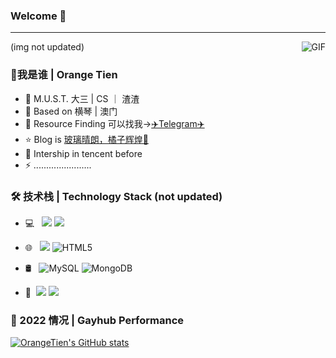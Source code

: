 ### Welcome 👋


---
(img not updated)
<img align="right" alt="GIF" src="https://raw.githubusercontent.com/JoeyBling/JoeyBling/master/pic/pusheencode.gif" />

### 🤔我是谁 | Orange Tien

- 🏫 M.U.S.T. 大三 | CS ｜ 渣渣
- 🌱 Based on 横琴 | 澳门
- 💬 Resource Finding 可以找我->[✈️Telegram✈️](https://t.me/orangetien) 
- ⭐ Blog is [玻璃晴朗，橘子辉煌🍊](https://www.bytedance.fit/)
- 🔭 Intership in tencent before
- ⚡ .......................

### 🛠 技术栈 | Technology Stack (not updated)

- 💻 &#160; [![](https://img.shields.io/badge/Python-3-3776ab?style=flat-square&logo=Python&logoColor=white)](https://python.com/) [![](https://img.shields.io/badge/C++-11-00ADD8.svg?style=flat&logo=c%2B%2B&logoColor=orange)](https://en.wikipedia.org/wiki/C%2B%2B11)
- 🌐 &#160; [![](https://img.shields.io/badge/-Git-f05032?style=flat-square&logo=git&logoColor=white)](https://git-scm.com/) ![HTML5](https://img.shields.io/badge/-HTML5-333333?style=flat&logo=HTML5) 

- 🛢 &#160; ![MySQL](https://img.shields.io/badge/-MySQL-333333?style=flat&logo=mysql)
![MongoDB](https://img.shields.io/badge/-MongoDB-333333?style=flat&logo=mongodb)
- 🔧 &#160;[![](https://img.shields.io/badge/Pr-9999FF?style=flat-square&logo=Adobe-Premiere-Pro&logoColor=000058)](https://adobe.com/) [![](https://img.shields.io/badge/IDE-JetBrains%20Pycharm-red?style=flat-square&logo=PyCharm&logoColor=brightgreen)]() 

### 🍊 2022 情况 | Gayhub Performance
[![OrangeTien's GitHub stats](https://github-readme-stats.vercel.app/api?username=OrangeTien&show_icons=true)](https://github.com/anuraghazra/github-readme-stats)


<!--
**OrangeTien/OrangeTien** is a ✨ _special_ ✨ repository because its `README.md` (this file) appears on your GitHub profile.

Here are some ideas to get you started:

- 🔭 I’m currently working on ...
- 🌱 I’m currently learning ...
- 👯 I’m looking to collaborate on ...
- 🤔 I’m looking for help with ...
- 💬 Ask me about ...
- 📫 How to reach me: ...
- 😄 Pronouns: ...
- ⚡ Fun fact: ...
-->
